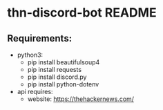 # thn-discord-bot README

## Requirements:
- python3:
    - pip install beautifulsoup4
    - pip install requests
    - pip install discord.py
    - pip install python-dotenv
- api requires:
    - website: https://thehackernews.com/




